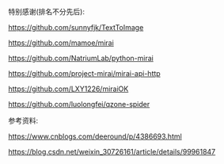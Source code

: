 特别感谢(排名不分先后):

https://github.com/sunnyfjk/TextToImage

https://github.com/mamoe/mirai

https://github.com/NatriumLab/python-mirai

https://github.com/project-mirai/mirai-api-http

https://github.com/LXY1226/miraiOK

https://github.com/luolongfei/qzone-spider



参考资料:

https://www.cnblogs.com/deeround/p/4386693.html

https://blog.csdn.net/weixin_30726161/article/details/99961847